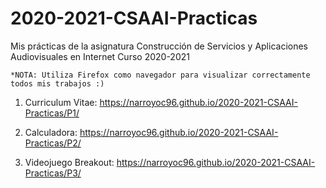 # 2020-2021-CSAAI-Practicas
Mis prácticas de la asignatura Construcción de Servicios y Aplicaciones Audiovisuales en Internet Curso 2020-2021

    *NOTA: Utiliza Firefox como navegador para visualizar correctamente todos mis trabajos :)

1. Curriculum Vitae: https://narroyoc96.github.io/2020-2021-CSAAI-Practicas/P1/

2. Calculadora: https://narroyoc96.github.io/2020-2021-CSAAI-Practicas/P2/

3. Videojuego Breakout: https://narroyoc96.github.io/2020-2021-CSAAI-Practicas/P3/ 
